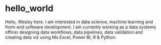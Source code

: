 # hello_world
Hello,
Wesley here. I am interested in data science, machine learning and front-end software development.
I am currently working as a data systems officer designing data workflows, data pipelines, data validation and creating data viz using Ms Excel, Power BI, R & Python.
